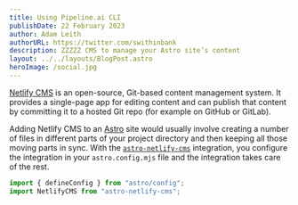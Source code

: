 ```yaml
---
title: Using Pipeline.ai CLI
publishDate: 22 February 2023
author: Adam Leith
authorURL: https://twitter.com/swithinbank
description: ZZZZZ CMS to manage your Astro site’s content
layout: ../../layouts/BlogPost.astro
heroImage: /social.jpg
---
```


[Netlify CMS](https://www.netlifycms.org/) is an open-source, Git-based content management system. It provides a single-page app for editing content and can publish that content by committing it to a hosted Git repo (for example on GitHub or GitLab).

Adding Netlify CMS to an [Astro](https://astro.build/) site would usually involve creating a number of files in different parts of your project directory and then keeping all those moving parts in sync. With the [`astro-netlify-cms`](https://github.com/delucis/astro-netlify-cms/) integration, you configure the integration in your `astro.config.mjs` file and the integration takes care of the rest.

```javascript
import { defineConfig } from "astro/config";
import NetlifyCMS from "astro-netlify-cms";
```
